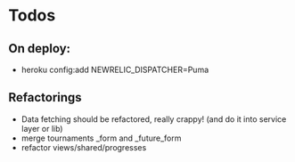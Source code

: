 Todos
====================

On deploy:
---------------------
  - heroku config:add NEWRELIC_DISPATCHER=Puma

Refactorings
---------------------
  - Data fetching should be refactored, really crappy! (and do it into service layer or lib)
  - merge tournaments _form and _future_form
  - refactor views/shared/progresses
